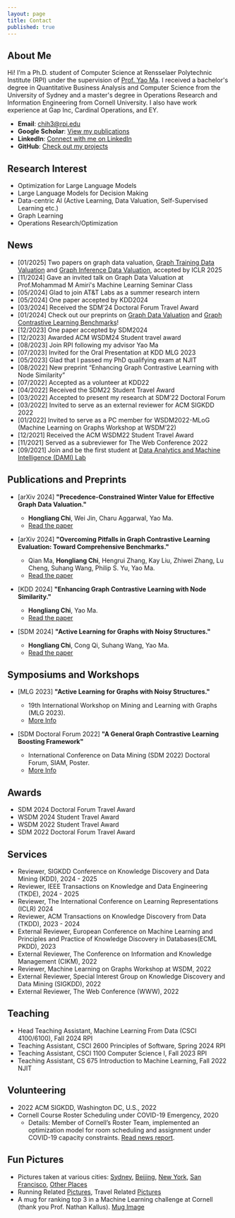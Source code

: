 ```yaml
---
layout: page
title: Contact
published: true
---
```


## **About Me**
Hi! I’m a Ph.D. student of Computer Science at Rensselaer Polytechnic Institute (RPI) under the supervision of [Prof. Yao Ma](https://yaoma24.github.io/). I received a bachelor's degree in Quantitative Business Analysis and Computer Science from the University of Sydney and a master's degree in Operations Research and Information Engineering from Cornell University. I also have work experience at Gap Inc, Cardinal Operations, and EY.

- **Email**: [chih3@rpi.edu](mailto:chih3@rpi.edu)
- **Google Scholar**: [View my publications](https://scholar.google.com/citations?user=Q8S5vXsAAAAJ&hl=en)
- **LinkedIn**: [Connect with me on LinkedIn](https://www.linkedin.com/in/frank-hongliang-chi/)
- **GitHub**: [Check out my projects](https://github.com/frankhlchi)


## **Research Interest**
- Optimization for Large Language Models
- Large Language Models for Decision Making 
- Data-centric AI (Active Learning, Data Valuation, Self-Supervised Learning etc.)
- Graph Learning
- Operations Research/Optimization

## **News**
- [01/2025] Two papers on graph data valuation, [Graph Training Data Valuation](https://arxiv.org/pdf/2402.01943.pdf) and [Graph Inference Data Valuation](https://openreview.net/pdf?id=8X74NZpARg), accepted by ICLR 2025
- [11/2024] Gave an invited talk on Graph Data Valuation at Prof.Mohammad M Amiri's Machine Learning Seminar Class
- [05/2024] Glad to join AT&T Labs as a summer research intern
- [05/2024] One paper accepted by KDD2024
- [03/2024] Received the SDM’24 Doctoral Forum Travel Award
- [01/2024] Check out our preprints on [Graph Data Valuation](https://arxiv.org/pdf/2402.01943.pdf) and [Graph Contrastive Learning Benchmarks](https://arxiv.org/pdf/2402.15680.pdf)!
- [12/2023] One paper accepted by SDM2024
- [12/2023] Awarded ACM WSDM24 Student travel award
- [08/2023] Join RPI following my advisor Yao Ma
- [07/2023] Invited for the Oral Presentation at KDD MLG 2023 
- [05/2023] Glad that I passed my PhD qualifying exam at NJIT
- [08/2022] New preprint “Enhancing Graph Contrastive Learning with Node Similarity”
- [07/2022] Accepted as a volunteer at KDD22
- [04/2022] Received the SDM22 Student Travel Award
- [03/2022] Accepted to present my research at SDM’22 Doctoral Forum
- [03/2022] Invited to serve as an external reviewer for ACM SIGKDD 2022
- [01/2022] Invited to serve as a PC member for WSDM2022-MLoG (Machine Learning on Graphs Workshop at WSDM’22)
- [12/2021] Received the ACM WSDM22 Student Travel Award
- [11/2021] Served as a subreviewer for The Web Conference 2022
- [09/2021] Join and be the first student at [Data Analytics and Machine Intelligence (DAMI) Lab](https://dami-lab.github.io/)

## Publications and Preprints
- [arXiv 2024] **"Precedence-Constrained Winter Value for Effective Graph Data Valuation."**
  - **Hongliang Chi**, Wei Jin, Charu Aggarwal, Yao Ma.
  - [Read the paper](https://arxiv.org/pdf/2402.01943.pdf)

- [arXiv 2024] **"Overcoming Pitfalls in Graph Contrastive Learning Evaluation: Toward Comprehensive Benchmarks."**
  - Qian Ma, **Hongliang Chi**, Hengrui Zhang, Kay Liu, Zhiwei Zhang, Lu Cheng, Suhang Wang, Philip S. Yu, Yao Ma.
  - [Read the paper](https://arxiv.org/pdf/2402.15680.pdf)
 
- [KDD 2024] **"Enhancing Graph Contrastive Learning with Node Similarity."** 
  - **Hongliang Chi**, Yao Ma. 
  - [Read the paper](https://dl.acm.org/doi/10.1145/3637528.3671898)
    
- [SDM 2024] **"Active Learning for Graphs with Noisy Structures."** 
  - **Hongliang Chi**, Cong Qi, Suhang Wang, Yao Ma. 
  - [Read the paper](https://epubs.siam.org/doi/10.1137/1.9781611978032.30)



## Symposiums and Workshops
- [MLG 2023] **"Active Learning for Graphs with Noisy Structures."**
  - 19th International Workshop on Mining and Learning with Graphs (MLG 2023). 
  - [More Info](https://www.mlgworkshop.org/2023/)

- [SDM Doctoral Forum 2022] **"A General Graph Contrastive Learning Boosting Framework"**
  - International Conference on Data Mining (SDM 2022) Doctoral Forum, SIAM, Poster. 
  - [More Info](https://www.siam.org/conferences/cm/program/special-events/sdm22-special-events)

## Awards
- SDM 2024 Doctoral Forum Travel Award
- WSDM 2024 Student Travel Award
- WSDM 2022 Student Travel Award
- SDM 2022 Doctoral Forum Travel Award

## Services 
- Reviewer, SIGKDD Conference on Knowledge Discovery and Data Mining (KDD), 2024 - 2025
- Reviewer, IEEE Transactions on Knowledge and Data Engineering (TKDE), 2024 - 2025
- Reviewer, The International Conference on Learning Representations (ICLR) 2024
- Reviewer, ACM Transactions on Knowledge Discovery from Data (TKDD), 2023 - 2024
- External Reviewer, European Conference on Machine Learning and Principles and Practice of Knowledge Discovery in Databases(ECML PKDD), 2023
- External Reviewer, The Conference on Information and Knowledge Management (CIKM), 2022
- Reviewer, Machine Learning on Graphs Workshop at WSDM, 2022
- External Reviewer, Special Interest Group on Knowledge Discovery and Data Mining (SIGKDD), 2022
- External Reviewer, The Web Conference (WWW), 2022

## Teaching
- Head Teaching Assistant,  Machine Learning From Data (CSCI 4100/6100), Fall 2024 RPI
- Teaching Assistant, CSCI 2600 Principles of Software, Spring 2024 RPI
- Teaching Assistant, CSCI 1100 Computer Science I, Fall 2023 RPI
- Teaching Assistant, CS 675 Introduction to Machine Learning, Fall 2022 NJIT

## Volunteering
- 2022 ACM SIGKDD, Washington DC, U.S., 2022
- Cornell Course Roster Scheduling under COVID-19 Emergency, 2020
  - Details: Member of Cornell’s Roster Team, implemented an optimization model for room scheduling and assignment under COVID-19 capacity constraints. [Read news report](https://www.engineering.cornell.edu/spotlights/unsung-engineering-behind-cornells-fall-2020-schedule).

## Fun Pictures
- Pictures taken at various cities: [Sydney](https://photos.app.goo.gl/gf6ExbMk4cfWhsmG9), [Beijing](https://photos.app.goo.gl/67M7jJfmofBNND6Z6), [New York](https://photos.app.goo.gl/c5b1fhyLY6fseUas8), [San Francisco](https://photos.app.goo.gl/4ovGfWAPAWxnZkGj6), [Other Places](https://photos.app.goo.gl/s8fqbTa21fNrkhqo8)
- Running Related [Pictures](https://photos.app.goo.gl/tpQHiU43DvBeHLm87), Travel Related [Pictures](https://photos.app.goo.gl/w4JamHcr6cRLCH9c8)
- A mug for ranking top 3 in a Machine Learning challenge at Cornell (thank you Prof. Nathan Kallus). [Mug Image](https://photos.app.goo.gl/kK7SMGP1oANN9WE97)
  






